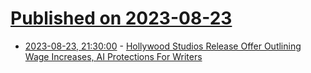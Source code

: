 # [Published on 2023-08-23](index.md)

* [2023-08-23, 21:30:00](https://entertainment.slashdot.org/story/23/08/23/2026231/hollywood-studios-release-offer-outlining-wage-increases-ai-protections-for-writers?utm_source=rss1.0mainlinkanon&utm_medium=feed) - [Hollywood Studios Release Offer Outlining Wage Increases, AI Protections For Writers](https://entertainment.slashdot.org/story/23/08/23/2026231/hollywood-studios-release-offer-outlining-wage-increases-ai-protections-for-writers?utm_source=rss1.0mainlinkanon&utm_medium=feed)
